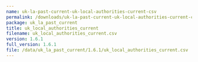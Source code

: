 ```yaml
---
name: uk-la-past-current-uk-local-authorities-current-csv
permalink: /downloads/uk-la-past-current-uk-local-authorities-current-csv/1_6_1
package: uk_la_past_current
title: uk_local_authorities_current
filename: uk_local_authorities_current.csv
version: 1.6.1
full_version: 1.6.1
file: /data/uk_la_past_current/1.6.1/uk_local_authorities_current.csv
---
```

